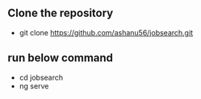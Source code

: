 ## Clone the repository

- git clone https://github.com/ashanu56/jobsearch.git

## run below command 
- cd jobsearch
- ng serve